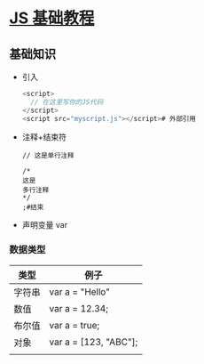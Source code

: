 #  [JS 基础教程](https://www.cnblogs.com/liwenzhou/p/8004649.html)

##  基础知识

- 引入

  ```javascript
  <script>
    // 在这里写你的JS代码
  </script>
  <script src="myscript.js"></script># 外部引用
  ```

- 注释+结束符

  ```
  // 这是单行注释
  
  /*
  这是
  多行注释
  */
  ;#结束
  ```

- 声明变量 var

### 数据类型

|  类型  |例子  |
| ------ | --------------- |
| 字符串 | var a = "Hello" |
|  数值      |       var a = 12.34;           |
| 布尔值 | var a = true; |
| 对象 | var a = [123, "ABC"]; |
|  |  |

